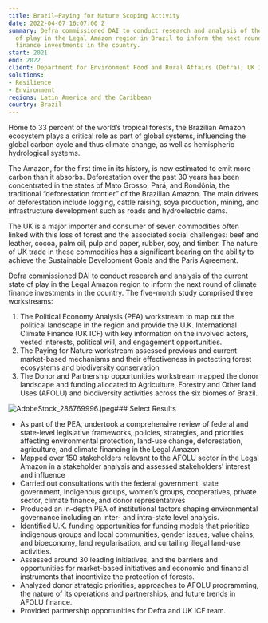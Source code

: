 ```yaml
---
title: Brazil—Paying for Nature Scoping Activity
date: 2022-04-07 16:07:00 Z
summary: Defra commissioned DAI to conduct research and analysis of the current state
  of play in the Legal Amazon region in Brazil to inform the next round of climate
  finance investments in the country.
start: 2021
end: 2022
client: Department for Environment Food and Rural Affairs (Defra); UK ICF
solutions:
- Resilience
- Environment
regions: Latin America and the Caribbean
country: Brazil
---
```


Home to 33 percent of the world’s tropical forests, the Brazilian Amazon ecosystem plays a critical role as part of global systems, influencing the global carbon cycle and thus climate change, as well as hemispheric hydrological systems.

The Amazon, for the first time in its history, is now estimated to emit more carbon than it absorbs. Deforestation over the past 30 years has been concentrated in the states of Mato Grosso, Pará, and Rondônia, the traditional “deforestation frontier” of the Brazilian Amazon. The main drivers of deforestation include logging, cattle raising, soya production, mining, and infrastructure development such as roads and hydroelectric dams.

The UK is a major importer and consumer of seven commodities often linked with this loss of forest and the associated social challenges: beef and leather, cocoa, palm oil, pulp and paper, rubber, soy, and timber. The nature of UK trade in these commodities has a significant bearing on the ability to achieve the Sustainable Development Goals and the Paris Agreement.

Defra commissioned DAI to conduct research and analysis of the current state of play in the Legal Amazon region to inform the next round of climate finance investments in the country. The five-month study comprised three workstreams:

1. The Political Economy Analysis (PEA) workstream to map out the political landscape in the region and provide the U.K. International Climate Finance (UK ICF) with key information on the involved actors, vested interests, political will, and engagement opportunities.
2. The Paying for Nature workstream assessed previous and current market-based mechanisms and their effectiveness in protecting forest ecosystems and biodiversity conservation
3. The Donor and Partnership opportunities workstream mapped the donor landscape and funding allocated to Agriculture, Forestry and Other land Uses (AFOLU) and biodiversity activities across the six biomes of Brazil.

![AdobeStock_286769996.jpeg](/uploads/AdobeStock_286769996.jpeg)### Select Results

* As part of the PEA, undertook a comprehensive review of federal and state-level legislative frameworks, policies, strategies, and priorities affecting environmental protection, land-use change, deforestation, agriculture, and climate financing in the Legal Amazon
* Mapped over 150 stakeholders relevant to the AFOLU sector in the Legal Amazon in a stakeholder analysis and assessed stakeholders’ interest and influence
* Carried out consultations with the federal government, state government, indigenous groups, women’s groups, cooperatives, private sector, climate finance, and donor representatives
* Produced an in-depth PEA of institutional factors shaping environmental governance including an inter- and intra-state level analysis.
* Identified U.K. funding opportunities for funding models that prioritize indigenous groups and local communities, gender issues, value chains, and bioeconomy, land regularisation, and curtailing illegal land-use activities.
* Assessed around 30 leading initiatives, and the barriers and opportunities for market-based initiatives and economic and financial instruments that incentivize the protection of forests.
* Analyzed donor strategic priorities, approaches to AFOLU programming, the nature of its operations and partnerships, and future trends in AFOLU finance.
* Provided partnership opportunities for Defra and UK ICF team.
